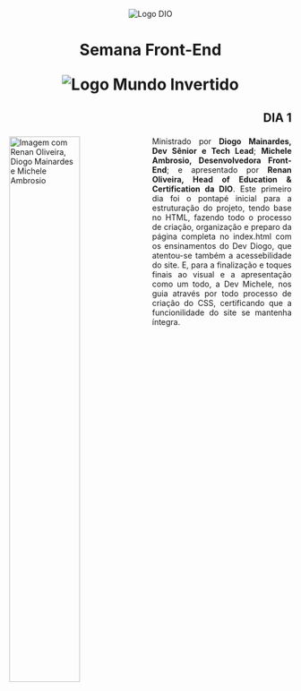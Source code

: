 <p align="center">
<picture>
  <source width="20%" media="(prefers-color-scheme: dark)" srcset="https://hermes.digitalinnovation.one/assets/diome/logo.svg">
  <source media="(prefers-color-scheme: light)" srcset="https://hermes.digitalinnovation.one/assets/diome/logo.svg">
  <img alt="Logo DIO" src="https://hermes.digitalinnovation.one/assets/diome/logo.svg">
</picture>
<h1>
<p align="center">Semana Front-End</p>
<p align="center">
<img alt="Logo Mundo Invertido" src="https://hermes.digitalinnovation.one/files/assets/b7e3ecba-7de8-4459-81e5-6a7c99073e41.svg">
</h1>
</p>
</p>




<p align="center">
  <h2><p align="right">DIA 1</h2>
  <img align="left" alt="Imagem com Renan Oliveira, Diogo Mainardes e Michele Ambrosio" width="50%" src="https://user-images.githubusercontent.com/61281445/186569381-c581f115-1b80-42c7-9743-e56cc94abbeb.png">
  </h2>
  <p align="justify"> Ministrado por <b>Diogo Mainardes, Dev Sênior e Tech Lead</b>; <b>Michele Ambrosio, Desenvolvedora Front-End</b>; e apresentado por <b>Renan Oliveira, Head of Education & Certification da DIO</b>. Este primeiro dia foi o pontapé inicial para a estruturação do projeto, tendo base no HTML, fazendo todo o processo de criação, organização e preparo da página completa no index.html com os ensinamentos do Dev Diogo, que atentou-se também a acessebilidade do site. E, para a finalização e toques finais ao visual e a apresentação como um todo, a Dev Michele, nos guia através por todo processo de criação do CSS, certificando que a funcionilidade do site se mantenha íntegra.
  </p>
</p>
          

